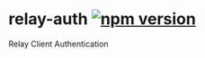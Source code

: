 # relay-auth [![npm version](https://badge.fury.io/js/relay-auth.svg)](https://badge.fury.io/js/relay-auth)

Relay Client Authentication
